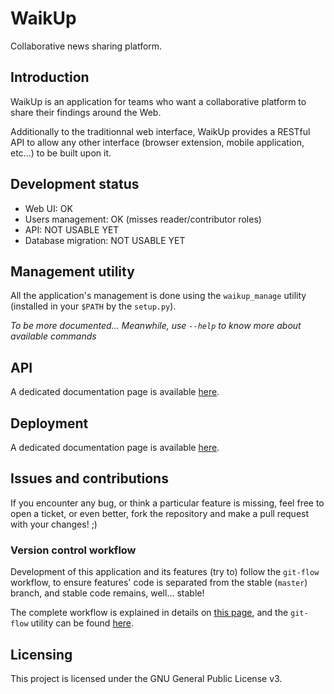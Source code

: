 # WaikUp

Collaborative news sharing platform.

## Introduction

WaikUp is an application for teams who want a collaborative platform to share their findings around the Web.

Additionally to the traditionnal web interface, WaikUp provides a RESTful API to allow any other interface 
(browser extension, mobile application, etc...) to be built upon it.


## Development status

* Web UI: OK
* Users management: OK (misses reader/contributor roles)
* API: NOT USABLE YET
* Database migration: NOT USABLE YET


## Management utility

All the application's management is done using the `waikup_manage` utility (installed in your `$PATH` by the `setup.py`).

_To be more documented... Meanwhile, use `--help` to know more about available commands_


## API

A dedicated documentation page is available [here](docs/API.md).


## Deployment

A dedicated documentation page is available [here](docs/DEPLOY.md).


## Issues and contributions

If you encounter any bug, or think a particular feature is missing, feel free to open a ticket, or even better, fork 
the repository and make a pull request with your changes! ;)


### Version control workflow

Development of this application and its features (try to) follow the `git-flow` workflow, to ensure features' code is 
separated from the stable (`master`) branch, and stable code remains, well... stable!

The complete workflow is explained in details on
[this page](http://nvie.com/posts/a-successful-git-branching-model/ "A successful branching model"),
and the `git-flow` utility can be found [here](https://github.com/nvie/gitflow "Git-Flow").



## Licensing

This project is licensed under the GNU General Public License v3.

